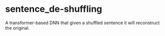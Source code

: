 # sentence_de-shuffling
A transformer-based DNN that given a shuffled sentence it will reconstruct the original.
